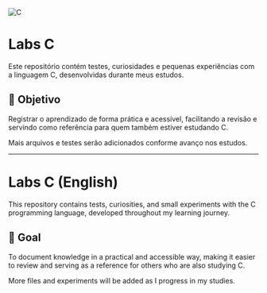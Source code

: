 ![C](https://img.shields.io/badge/C-00599C?style=for-the-badge&logo=c&logoColor=white)

# Labs C

Este repositório contém testes, curiosidades e pequenas experiências com a linguagem C, desenvolvidas durante meus estudos.

## 🧠 Objetivo

Registrar o aprendizado de forma prática e acessível, facilitando a revisão e servindo como referência para quem também estiver estudando C.

Mais arquivos e testes serão adicionados conforme avanço nos estudos.

---

# Labs C (English)

This repository contains tests, curiosities, and small experiments with the C programming language, developed throughout my learning journey.

## 🧠 Goal

To document knowledge in a practical and accessible way, making it easier to review and serving as a reference for others who are also studying C.

More files and experiments will be added as I progress in my studies.
